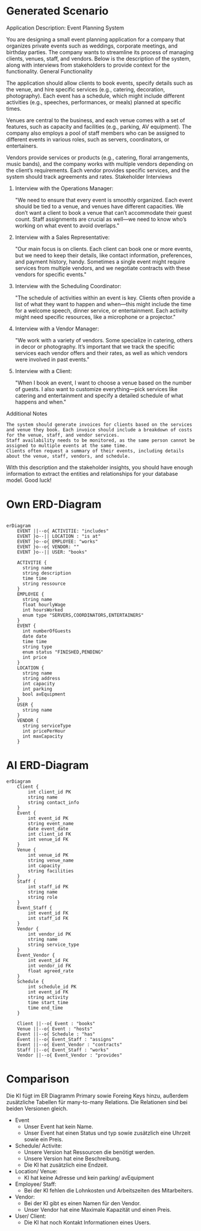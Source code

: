 # Generated Scenario

Application Description: Event Planning System

You are designing a small event planning application for a company that organizes private events such as weddings, corporate meetings, and birthday parties. The company wants to streamline its process of managing clients, venues, staff, and vendors. Below is the description of the system, along with interviews from stakeholders to provide context for the functionality.
General Functionality

The application should allow clients to book events, specify details such as the venue, and hire specific services (e.g., catering, decoration, photography). Each event has a schedule, which might include different activities (e.g., speeches, performances, or meals) planned at specific times.

Venues are central to the business, and each venue comes with a set of features, such as capacity and facilities (e.g., parking, AV equipment). The company also employs a pool of staff members who can be assigned to different events in various roles, such as servers, coordinators, or entertainers.

Vendors provide services or products (e.g., catering, floral arrangements, music bands), and the company works with multiple vendors depending on the client’s requirements. Each vendor provides specific services, and the system should track agreements and rates.
Stakeholder Interviews

1. Interview with the Operations Manager:

   "We need to ensure that every event is smoothly organized. Each event should be tied to a venue, and venues have different capacities. We don’t want a client to book a venue that can’t accommodate their guest count. Staff assignments are crucial as well—we need to know who’s working on what event to avoid overlaps."

2. Interview with a Sales Representative:

   "Our main focus is on clients. Each client can book one or more events, but we need to keep their details, like contact information, preferences, and payment history, handy. Sometimes a single event might require services from multiple vendors, and we negotiate contracts with these vendors for specific events."

3. Interview with the Scheduling Coordinator:

   "The schedule of activities within an event is key. Clients often provide a list of what they want to happen and when—this might include the time for a welcome speech, dinner service, or entertainment. Each activity might need specific resources, like a microphone or a projector."

4. Interview with a Vendor Manager:

   "We work with a variety of vendors. Some specialize in catering, others in decor or photography. It’s important that we track the specific services each vendor offers and their rates, as well as which vendors were involved in past events."

5. Interview with a Client:

   "When I book an event, I want to choose a venue based on the number of guests. I also want to customize everything—pick services like catering and entertainment and specify a detailed schedule of what happens and when."

Additional Notes

    The system should generate invoices for clients based on the services and venue they book. Each invoice should include a breakdown of costs for the venue, staff, and vendor services.
    Staff availability needs to be monitored, as the same person cannot be assigned to multiple events at the same time.
    Clients often request a summary of their events, including details about the venue, staff, vendors, and schedule.

With this description and the stakeholder insights, you should have enough information to extract the entities and relationships for your database model. Good luck!

# Own ERD-Diagram

```mermaid

erDiagram
    EVENT ||--o{ ACTIVITIE: "includes"
    EVENT }o--|| LOCATION : "is at"
    EVENT }o--o{ EMPLOYEE: "works"
    EVENT }o--o{ VENDOR: ""
    EVENT }o--|| USER: "books"

    ACTIVITIE {
      string name
      string description
      time time
      string ressource
    }
    EMPLOYEE {
      string name
      float hourlyWage
      int hoursWorked
      enum type "SERVERS,COORDINATORS,ENTERTAINERS"
    }
    EVENT {
      int numberOfGuests
      date date
      time time
      string type
      enum status "FINISHED,PENDING"
      int price
    }
    LOCATION {
      string name
      string address
      int capacity
      int parking
      bool avEquipment
    }
    USER {
      string name
    }
    VENDOR {
      string serviceType
      int pricePerHour
      int maxCapacity
    }
```

# AI ERD-Diagram

```mermaid
erDiagram
    Client {
        int client_id PK
        string name
        string contact_info
    }
    Event {
        int event_id PK
        string event_name
        date event_date
        int client_id FK
        int venue_id FK
    }
    Venue {
        int venue_id PK
        string venue_name
        int capacity
        string facilities
    }
    Staff {
        int staff_id PK
        string name
        string role
    }
    Event_Staff {
        int event_id FK
        int staff_id FK
    }
    Vendor {
        int vendor_id PK
        string name
        string service_type
    }
    Event_Vendor {
        int event_id FK
        int vendor_id FK
        float agreed_rate
    }
    Schedule {
        int schedule_id PK
        int event_id FK
        string activity
        time start_time
        time end_time
    }

    Client ||--o{ Event : "books"
    Venue ||--o{ Event : "hosts"
    Event ||--o{ Schedule : "has"
    Event ||--o{ Event_Staff : "assigns"
    Event ||--o{ Event_Vendor : "contracts"
    Staff ||--o{ Event_Staff : "works"
    Vendor ||--o{ Event_Vendor : "provides"
```

# Comparison

Die KI fügt im ER Diagramm Primary sowie Foreing Keys hinzu,
außerdem zusätzliche Tabellen für many-to-many Relations.
Die Relationen sind bei beiden Versionen gleich.

- Event
  - Unser Event hat kein Name.
  - Unser Event hat einen Status und typ sowie zusätzlich eine Uhrzeit sowie ein Preis.
- Schedule/ Activite:
  - Unsere Version hat Ressourcen die benötigt werden.
  - Unsere Version hat eine Beschreibung.
  - Die KI hat zusätzlich eine Endzeit.
- Location/ Venue:
  - KI hat keine Adresse und kein parking/ avEquipment
- Employee/ Staff:
  - Bei der KI fehlen die Lohnkosten und Arbeitszeiten des Mitarbeiters.
- Vendor:
  - Bei der KI gibt es einen Namen für den Vendor.
  - Unser Vendor hat eine Maximale Kapazität und einen Preis.
- User/ Client:
  - Die KI hat noch Kontakt Informationen eines Users.
